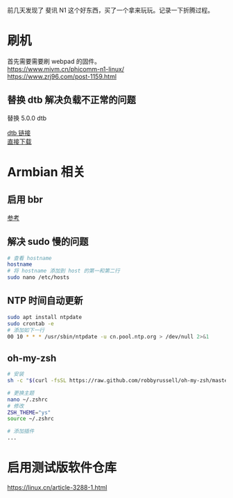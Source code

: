 前几天发现了 斐讯 N1 这个好东西，买了一个拿来玩玩。记录一下折腾过程。
<!--more-->
# 刷机  

首先需要需要刷 webpad 的固件。  
https://www.mivm.cn/phicomm-n1-linux/  
https://www.zrj96.com/post-1159.html  


## 替换 dtb 解决负载不正常的问题  

替换 5.0.0 dtb  

[dtb 链接](https://github.com/yangxuan8282/phicomm-n1/issues/15#issuecomment-473663722)  
[直接下载](/zip/0032-phicomm-n1/meson-gxl-s905d-phicomm-n1.7z)

# Armbian 相关  

## 启用 bbr  

[参考](https://sb.sb/blog/debian-ubuntu-tcp-bbr/)


## 解决 sudo 慢的问题

``` bash
# 查看 hostname
hostname
# 将 hostname 添加到 host 的第一和第二行
sudo nano /etc/hosts
```

## NTP 时间自动更新

``` bash
sudo apt install ntpdate
sudo crontab -e
# 添加如下一行
00 10 * * * /usr/sbin/ntpdate -u cn.pool.ntp.org > /dev/null 2>&1
```


## oh-my-zsh

``` bash
# 安装
sh -c "$(curl -fsSL https://raw.github.com/robbyrussell/oh-my-zsh/master/tools/install.sh)"

# 更换主题
nano ~/.zshrc
# 修改
ZSH_THEME="ys"
source ~/.zshrc

# 添加插件
...
```

# 启用测试版软件仓库  

https://linux.cn/article-3288-1.html  

